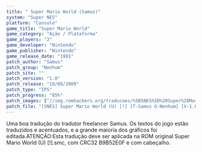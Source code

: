 ```yaml
---
title: " Super Mario World (Samus)"
system: "Super NES"
platform: "Console"
game_title: "Super Mario World"
game_category: "Ação / Plataforma"
game_players: "2"
game_developer: "Nintendo"
game_publisher: "Nintendo"
game_release_date: "1991"
patch_author: "Samus"
patch_group: "Nenhum"
patch_site: ""
patch_version: "1.0"
patch_release: "10/08/2009"
patch_type: "IPS"
patch_progress: "85%"
patch_images: ["//img.romhackers.org/traducoes/%5BSNES%5D%20Super%20Mario%20World%20-%20Samus%20-%201.png","//img.romhackers.org/traducoes/%5BSNES%5D%20Super%20Mario%20World%20-%20Samus%20-%202.png","//img.romhackers.org/traducoes/%5BSNES%5D%20Super%20Mario%20World%20-%20Samus%20-%203.png"]
patch_file: "[SNES] Super Mario World (U) [!] [T-Samus G-Nenhum] [V-1.0 P-85% A-2009].zip"
---
```

Uma boa tradução do tradutor freelancer Samus. Os textos do jogo estão traduzidos e acentuados, e a grande maioria dos gráficos foi editada.ATENÇÃO:Esta tradução deve ser aplicada na ROM original Super Mario World (U) [!].smc, com CRC32 B9B52E0F e com cabeçalho.